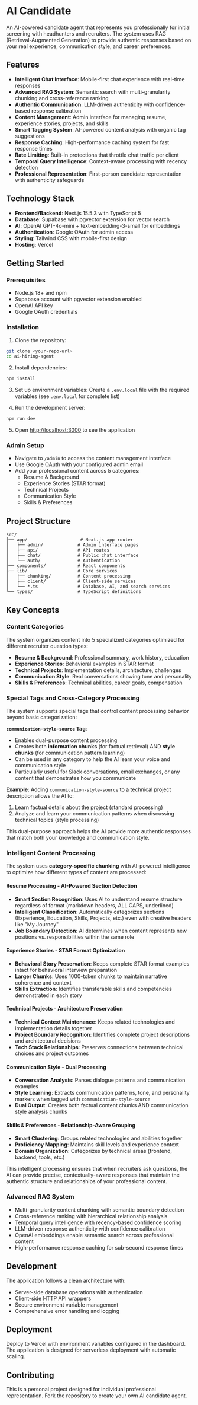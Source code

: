# AI Candidate

An AI-powered candidate agent that represents you professionally for initial screening with headhunters and recruiters. The system uses RAG (Retrieval-Augmented Generation) to provide authentic responses based on your real experience, communication style, and career preferences.

## Features

- **Intelligent Chat Interface**: Mobile-first chat experience with real-time responses
- **Advanced RAG System**: Semantic search with multi-granularity chunking and cross-reference ranking
- **Authentic Communication**: LLM-driven authenticity with confidence-based response calibration
- **Content Management**: Admin interface for managing resume, experience stories, projects, and skills
- **Smart Tagging System**: AI-powered content analysis with organic tag suggestions
- **Response Caching**: High-performance caching system for fast response times
- **Rate Limiting**: Built-in protections that throttle chat traffic per client
- **Temporal Query Intelligence**: Context-aware processing with recency detection
- **Professional Representation**: First-person candidate representation with authenticity safeguards

## Technology Stack

- **Frontend/Backend**: Next.js 15.5.3 with TypeScript 5
- **Database**: Supabase with pgvector extension for vector search
- **AI**: OpenAI GPT-4o-mini + text-embedding-3-small for embeddings
- **Authentication**: Google OAuth for admin access
- **Styling**: Tailwind CSS with mobile-first design
- **Hosting**: Vercel

## Getting Started

### Prerequisites

- Node.js 18+ and npm
- Supabase account with pgvector extension enabled
- OpenAI API key
- Google OAuth credentials

### Installation

1. Clone the repository:
```bash
git clone <your-repo-url>
cd ai-hiring-agent
```

2. Install dependencies:
```bash
npm install
```

3. Set up environment variables:
Create a `.env.local` file with the required variables (see `.env.local` for complete list)

4. Run the development server:
```bash
npm run dev
```

5. Open [http://localhost:3000](http://localhost:3000) to see the application

### Admin Setup

- Navigate to `/admin` to access the content management interface
- Use Google OAuth with your configured admin email
- Add your professional content across 5 categories:
  - Resume & Background
  - Experience Stories (STAR format)
  - Technical Projects
  - Communication Style
  - Skills & Preferences

## Project Structure

```
src/
├── app/                    # Next.js app router
│   ├── admin/             # Admin interface pages
│   ├── api/               # API routes
│   ├── chat/              # Public chat interface
│   └── auth/              # Authentication
├── components/            # React components
├── lib/                   # Core services
│   ├── chunking/          # Content processing
│   ├── client/            # Client-side services
│   └── *.ts               # Database, AI, and search services
└── types/                 # TypeScript definitions
```

## Key Concepts

### Content Categories
The system organizes content into 5 specialized categories optimized for different recruiter question types:

- **Resume & Background**: Professional summary, work history, education
- **Experience Stories**: Behavioral examples in STAR format
- **Technical Projects**: Implementation details, architecture, challenges
- **Communication Style**: Real conversations showing tone and personality
- **Skills & Preferences**: Technical abilities, career goals, compensation

### Special Tags and Cross-Category Processing
The system supports special tags that control content processing behavior beyond basic categorization:

**`communication-style-source` Tag**:
- Enables dual-purpose content processing
- Creates both **information chunks** (for factual retrieval) AND **style chunks** (for communication pattern learning)
- Can be used in any category to help the AI learn your voice and communication style
- Particularly useful for Slack conversations, email exchanges, or any content that demonstrates how you communicate

**Example**: Adding `communication-style-source` to a technical project description allows the AI to:
1. Learn factual details about the project (standard processing)
2. Analyze and learn your communication patterns when discussing technical topics (style processing)

This dual-purpose approach helps the AI provide more authentic responses that match both your knowledge and communication style.

### Intelligent Content Processing

The system uses **category-specific chunking** with AI-powered intelligence to optimize how different types of content are processed:

#### Resume Processing - AI-Powered Section Detection
- **Smart Section Recognition**: Uses AI to understand resume structure regardless of format (markdown headers, ALL CAPS, underlined)
- **Intelligent Classification**: Automatically categorizes sections (Experience, Education, Skills, Projects, etc.) even with creative headers like "My Journey"
- **Job Boundary Detection**: AI determines when content represents new positions vs. responsibilities within the same role

#### Experience Stories - STAR Format Optimization
- **Behavioral Story Preservation**: Keeps complete STAR format examples intact for behavioral interview preparation
- **Larger Chunks**: Uses 1000-token chunks to maintain narrative coherence and context
- **Skills Extraction**: Identifies transferable skills and competencies demonstrated in each story

#### Technical Projects - Architecture Preservation
- **Technical Context Maintenance**: Keeps related technologies and implementation details together
- **Project Boundary Recognition**: Identifies complete project descriptions and architectural decisions
- **Tech Stack Relationships**: Preserves connections between technical choices and project outcomes

#### Communication Style - Dual Processing
- **Conversation Analysis**: Parses dialogue patterns and communication examples
- **Style Learning**: Extracts communication patterns, tone, and personality markers when tagged with `communication-style-source`
- **Dual Output**: Creates both factual content chunks AND communication style analysis chunks

#### Skills & Preferences - Relationship-Aware Grouping
- **Smart Clustering**: Groups related technologies and abilities together
- **Proficiency Mapping**: Maintains skill levels and experience context
- **Domain Organization**: Categorizes by technical areas (frontend, backend, tools, etc.)

This intelligent processing ensures that when recruiters ask questions, the AI can provide precise, contextually-aware responses that maintain the authentic structure and relationships of your professional content.

### Advanced RAG System
- Multi-granularity content chunking with semantic boundary detection
- Cross-reference ranking with hierarchical relationship analysis
- Temporal query intelligence with recency-based confidence scoring
- LLM-driven response authenticity with confidence calibration
- OpenAI embeddings enable semantic search across professional content
- High-performance response caching for sub-second response times

## Development

The application follows a clean architecture with:
- Server-side database operations with authentication
- Client-side HTTP API wrappers
- Secure environment variable management
- Comprehensive error handling and logging

## Deployment

Deploy to Vercel with environment variables configured in the dashboard. The application is designed for serverless deployment with automatic scaling.

## Contributing

This is a personal project designed for individual professional representation. Fork the repository to create your own AI candidate agent.
